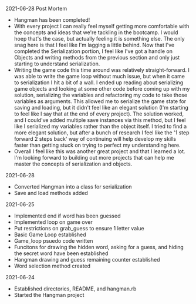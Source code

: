 2021-06-28 Post Mortem
- Hangman has been completed!
- With every project I can really feel myself getting more comfortable with the concepts and ideas that we're tackling in the bootcamp. I would hoep that's the case, but actually feeling it is something else. The only snag here is that I feel like I'm lagging a little behind. Now that I've completed the Serialization portion, I feel like I've got a handle on Objects and writing methods from the previous section and only just starting to understand serialization.
- Writing the game code this time around was relatively straight-forward. I was able to write the game loop without much issue, but when it came to serialization I hit a bit of a wall. I ended up reading about serializing game objects and looking at some other code before coming up with my solution, serializing the variables and refactoring my code to take those variables as arguments. This allowed me to serialize the game state for saving and loading, but it didn't feel like an elegant solution (I'm starting to feel like I say that at the end of every project). The solution worked, and I could've added multiple save instances via this method, but I feel like I serialized my variables rather than the object itself. I tried to find a more elegant solution, but after a bunch of research I feel like the '1 step forward 2 steps back' way of continuing will help develop my skills faster than getting stuck on trying to perfect my understanding here. 
- Overall I feel like this was another great project and that I learned a lot. I'm looking forward to building out more projects that can help me master the concepts of serialization and objects. 

2021-06-28
- Converted Hangman into a class for serialization
- Save and load methods added

2021-06-25
- Implemented end if word has been guessed
- Implemented loop on game over
- Put restrictions on grab_guess to ensure 1 letter value
- Basic Game Loop established
- Game_loop psuedo code written
- Funcitons for drawing the hidden word, asking for a guess, and hiding the secret word have been established
- Hangman drawing and guess remaining counter established
- Word selection method created

2021-06-24
- Established directories, README, and hangman.rb
- Started the Hangman project